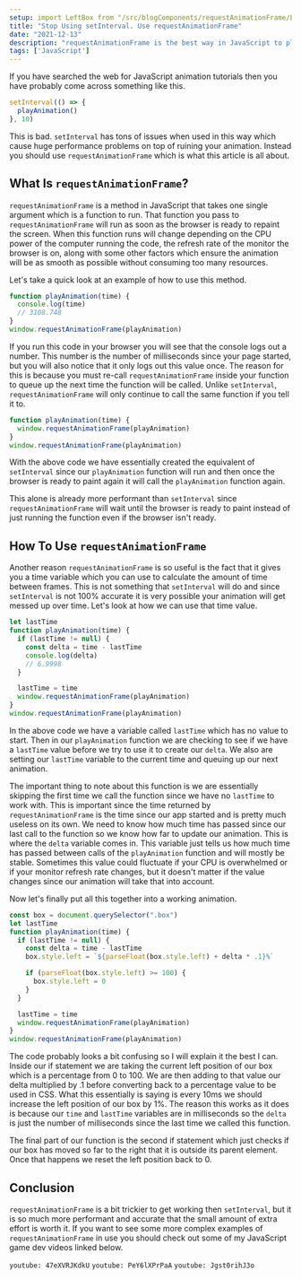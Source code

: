 ```yaml
---
setup: import LeftBox from "/src/blogComponents/requestAnimationFrame/LeftBox.jsx"
title: "Stop Using setInterval. Use requestAnimationFrame"
date: "2021-12-13"
description: "requestAnimationFrame is the best way in JavaScript to play smooth and efficient animations and in this article I will show you exactly how to use requestAnimationFrame."
tags: ['JavaScript']
---
```


If you have searched the web for JavaScript animation tutorials then you have probably come across something like this.
```js
setInterval(() => {
  playAnimation()
}, 10)
```
This is bad. `setInterval` has tons of issues when used in this way which cause huge performance problems on top of ruining your animation. Instead you should use `requestAnimationFrame` which is what this article is all about.

## What Is `requestAnimationFrame`?

`requestAnimationFrame` is a method in JavaScript that takes one single argument which is a function to run. That function you pass to `requestAnimationFrame` will run as soon as the browser is ready to repaint the screen. When this function runs will change depending on the CPU power of the computer running the code, the refresh rate of the monitor the browser is on, along with some other factors which ensure the animation will be as smooth as possible without consuming too many resources.

Let's take a quick look at an example of how to use this method.
```js
function playAnimation(time) {
  console.log(time)
  // 3108.748
}
window.requestAnimationFrame(playAnimation)
```
If you run this code in your browser you will see that the console logs out a number. This number is the number of milliseconds since your page started, but you will also notice that it only logs out this value once. The reason for this is because you must re-call `requestAnimationFrame` inside your function to queue up the next time the function will be called. Unlike `setInterval`, `requestAnimationFrame` will only continue to call the same function if you tell it to.
```js
function playAnimation(time) {
  window.requestAnimationFrame(playAnimation)
}
window.requestAnimationFrame(playAnimation)
```
With the above code we have essentially created the equivalent of `setInterval` since our `playAnimation` function will run and then once the browser is ready to paint again it will call the `playAnimation` function again.

This alone is already more performant than `setInterval` since `requestAnimationFrame` will wait until the browser is ready to paint instead of just running the function even if the browser isn't ready.

## How To Use `requestAnimationFrame`

Another reason `requestAnimationFrame` is so useful is the fact that it gives you a time variable which you can use to calculate the amount of time between frames. This is not something that `setInterval` will do and since `setInterval` is not 100% accurate it is very possible your animation will get messed up over time. Let's look at how we can use that time value.
```js
let lastTime
function playAnimation(time) {
  if (lastTime != null) {
    const delta = time - lastTime
    console.log(delta)
    // 6.9998
  }

  lastTime = time
  window.requestAnimationFrame(playAnimation)
}
window.requestAnimationFrame(playAnimation)
```
In the above code we have a variable called `lastTime` which has no value to start. Then in our `playAnimation` function we are checking to see if we have a `lastTime` value before we try to use it to create our `delta`. We also are setting our `lastTime` variable to the current time and queuing up our next animation.

The important thing to note about this function is we are essentially skipping the first time we call the function since we have no `lastTime` to work with. This is important since the time returned by `requestAnimationFrame` is the time since our app started and is pretty much useless on its own. We need to know how much time has passed since our last call to the function so we know how far to update our animation. This is where the `delta` variable comes in. This variable just tells us how much time has passed between calls of the `playAnimation` function and will mostly be stable. Sometimes this value could fluctuate if your CPU is overwhelmed or if your monitor refresh rate changes, but it doesn't matter if the value changes since our animation will take that into account.

Now let's finally put all this together into a working animation.
```js
const box = document.querySelector(".box")
let lastTime
function playAnimation(time) {
  if (lastTime != null) {
    const delta = time - lastTime
    box.style.left = `${parseFloat(box.style.left) + delta * .1}%`

    if (parseFloat(box.style.left) >= 100) {
      box.style.left = 0
    }
  }

  lastTime = time
  window.requestAnimationFrame(playAnimation)
}
window.requestAnimationFrame(playAnimation)
```
<LeftBox client:visible />

The code probably looks a bit confusing so I will explain it the best I can. Inside our if statement we are taking the current left position of our box which is a percentage from 0 to 100. We are then adding to that value our delta multiplied by .1 before converting back to a percentage value to be used in CSS. What this essentially is saying is every 10ms we should increase the left position of our box by 1%. The reason this works as it does is because our `time` and `lastTime` variables are in milliseconds so the `delta` is just the number of milliseconds since the last time we called this function.

The final part of our function is the second if statement which just checks if our box has moved so far to the right that it is outside its parent element. Once that happens we reset the left position back to 0.

## Conclusion

`requestAnimationFrame` is a bit trickier to get working then `setInterval`, but it is so much more performant and accurate that the small amount of extra effort is worth it. If you want to see some more complex examples of `requestAnimationFrame` in use you should check out some of my JavaScript game dev videos linked below.

`youtube: 47eXVRJKdkU`
`youtube: PeY6lXPrPaA`
`youtube: Jgst0rihJ3o`